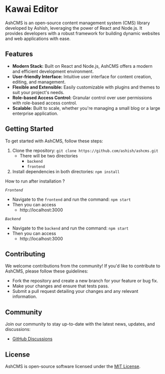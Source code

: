 # Kawai Editor

AshCMS is an open-source content management system (CMS) library developed by Ashish, leveraging the power of React and Node.js. It provides developers with a robust framework for building dynamic websites and web applications with ease.

## Features

- **Modern Stack:** Built on React and Node.js, AshCMS offers a modern and efficient development environment.
- **User-friendly Interface:** Intuitive user interface for content creation, editing, and management.
- **Flexible and Extensible:** Easily customizable with plugins and themes to suit your project's needs.
- **Role-based Access Control:** Granular control over user permissions with role-based access control.
- **Scalable:** Built to scale, whether you're managing a small blog or a large enterprise application.

## Getting Started

To get started with AshCMS, follow these steps:

1. Clone the repository: `git clone https://github.com/ashish/ashcms.git`
   - There will be two directories
      - `backend`
      - `frontend`
2. Install dependencies in both directories: `npm install`

How to run after installation ?

*`Frontend`*
   - Navigate to the `frontend` and run the command: `npm start`
   - Then you can access 
      - http://localhost:3000

*`Backend`*
   - Navigate to the `backend` and run the command: `npm start`
   - Then you can access 
      - http://localhost:3000



## Contributing

We welcome contributions from the community! If you'd like to contribute to AshCMS, please follow these guidelines:

- Fork the repository and create a new branch for your feature or bug fix.
- Make your changes and ensure that tests pass.
- Submit a pull request detailing your changes and any relevant information.

## Community

Join our community to stay up-to-date with the latest news, updates, and discussions:

- [GitHub Discussions](https://github.com/ashish/ashcms/discussions)

## License

AshCMS is open-source software licensed under the [MIT License](LICENSE).
